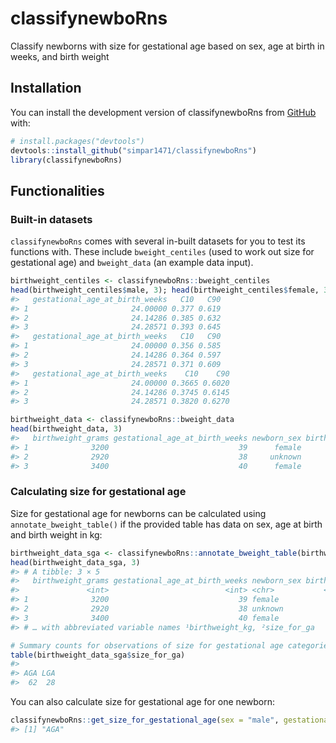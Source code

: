 
<!-- README.md is generated from README.Rmd. Please edit that file -->

# classifynewboRns

<!-- badges: start -->
<!-- badges: end -->

Classify newborns with size for gestational age based on sex, age at
birth in weeks, and birth weight

## Installation

You can install the development version of classifynewboRns from
[GitHub](https://github.com/) with:

``` r
# install.packages("devtools")
devtools::install_github("simpar1471/classifynewboRns")
library(classifynewboRns)
```

## Functionalities

### Built-in datasets

`classifynewboRns` comes with several in-built datasets for you to test
its functions with. These include `bweight_centiles` (used to work out
size for gestational age) and `bweight_data` (an example data input).

``` r
birthweight_centiles <- classifynewboRns::bweight_centiles
head(birthweight_centiles$male, 3); head(birthweight_centiles$female, 3); head(birthweight_centiles$unknown, 3)
#>   gestational_age_at_birth_weeks   C10   C90
#> 1                       24.00000 0.377 0.619
#> 2                       24.14286 0.385 0.632
#> 3                       24.28571 0.393 0.645
#>   gestational_age_at_birth_weeks   C10   C90
#> 1                       24.00000 0.356 0.585
#> 2                       24.14286 0.364 0.597
#> 3                       24.28571 0.371 0.609
#>   gestational_age_at_birth_weeks    C10    C90
#> 1                       24.00000 0.3665 0.6020
#> 2                       24.14286 0.3745 0.6145
#> 3                       24.28571 0.3820 0.6270
```

``` r
birthweight_data <- classifynewboRns::bweight_data
head(birthweight_data, 3)
#>   birthweight_grams gestational_age_at_birth_weeks newborn_sex birthweight_kg
#> 1              3200                             39      female           3.20
#> 2              2920                             38     unknown           2.92
#> 3              3400                             40      female           3.40
```

### Calculating size for gestational age

Size for gestational age for newborns can be calculated using
`annotate_bweight_table()` if the provided table has data on sex, age at
birth and birth weight in kg:

``` r
birthweight_data_sga <- classifynewboRns::annotate_bweight_table(birthweight_data)
head(birthweight_data_sga, 3)
#> # A tibble: 3 × 5
#>   birthweight_grams gestational_age_at_birth_weeks newborn_sex birthwe…¹ size_…²
#>               <int>                          <int> <chr>           <dbl> <chr>  
#> 1              3200                             39 female           3.2  AGA    
#> 2              2920                             38 unknown          2.92 AGA    
#> 3              3400                             40 female           3.4  AGA    
#> # … with abbreviated variable names ¹​birthweight_kg, ²​size_for_ga

# Summary counts for observations of size for gestational age categories can be easily retrieved:
table(birthweight_data_sga$size_for_ga)
#> 
#> AGA LGA 
#>  62  28
```

You can also calculate size for gestational age for one newborn:

``` r
classifynewboRns::get_size_for_gestational_age(sex = "male", gestational.age.at.birth = 44, birthweight.in.kg = 3.42)
#> [1] "AGA"
```

